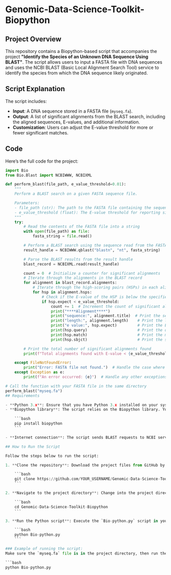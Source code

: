 # Genomic-Data-Science-Toolkit-Biopython

## Project Overview

This repository contains a Biopython-based script that accompanies the project **"Identify the Species of an Unknown DNA Sequence Using BLAST"**. The script allows users to input a FASTA file with DNA sequences and uses the NCBI BLAST (Basic Local Alignment Search Tool) service to identify the species from which the DNA sequence likely originated.

## Script Explanation

The script includes:

- **Input**: A DNA sequence stored in a FASTA file (`myseq.fa`).
- **Output**: A list of significant alignments from the BLAST search, including the aligned sequences, E-values, and additional information.
- **Customization**: Users can adjust the E-value threshold for more or fewer significant matches.

## Code

Here’s the full code for the project:

```python
import Bio
from Bio.Blast import NCBIWWW, NCBIXML

def perform_blast(file_path, e_value_threshold=0.01):
    """
    Perform a BLAST search on a given FASTA sequence file.

    Parameters:
    - file_path (str): The path to the FASTA file containing the sequence(s).
    - e_value_threshold (float): The E-value threshold for reporting significant alignments (default is 0.01).
    """
    try:
        # Read the contents of the FASTA file into a string
        with open(file_path) as file:
            fasta_string = file.read()

        # Perform a BLAST search using the sequence read from the FASTA file
        result_handle = NCBIWWW.qblast("blastn", "nt", fasta_string)

        # Parse the BLAST results from the result handle
        blast_record = NCBIXML.read(result_handle)

        count = 0  # Initialize a counter for significant alignments
        # Iterate through the alignments in the BLAST record
        for alignment in blast_record.alignments:
            # Iterate through the high-scoring pairs (HSPs) in each alignment
            for hsp in alignment.hsps:
                # Check if the E-value of the HSP is below the specified threshold
                if hsp.expect < e_value_threshold:
                    count += 1  # Increment the count of significant alignments
                    print("****Alignment****")
                    print("sequence:", alignment.title)  # Print the sequence title
                    print("length:", alignment.length)    # Print the length of the sequence
                    print("e value:", hsp.expect)         # Print the E-value of the HSP
                    print(hsp.query)                      # Print the query sequence
                    print(hsp.match)                      # Print the matching region
                    print(hsp.sbjct)                      # Print the subject sequence

        # Print the total number of significant alignments found
        print(f"Total alignments found with E-value < {e_value_threshold}: {count}")

    except FileNotFoundError:
        print("Error: FASTA file not found.")  # Handle the case where the file does not exist
    except Exception as e:
        print(f"An error occurred: {e}")  # Handle any other exceptions

# Call the function with your FASTA file in the same directory
perform_blast("myseq.fa")
## Requirements

- **Python 3.x**: Ensure that you have Python 3.x installed on your system.
- **Biopython library**: The script relies on the Biopython library. You can install it using pip:

    ```bash
    pip install biopython
    ```

- **Internet connection**: The script sends BLAST requests to NCBI servers, so an active internet connection is required for the script to function.

## How to Run the Script

Follow the steps below to run the script:

1. **Clone the repository**: Download the project files from GitHub by cloning the repository.

    ```bash
    git clone https://github.com/YOUR_USERNAME/Genomic-Data-Science-Toolkit-Biopython.git
    ```

2. **Navigate to the project directory**: Change into the project directory after cloning.

    ```bash
    cd Genomic-Data-Science-Toolkit-Biopython
    ```

3. **Run the Python script**: Execute the `Bio-python.py` script in your terminal. Ensure that the `myseq.fa` file is in the same directory, or update the file path accordingly.

    ```bash
    python Bio-python.py
    ```

### Example of running the script:
Make sure the `myseq.fa` file is in the project directory, then run the script as shown:

```bash
python Bio-python.py




